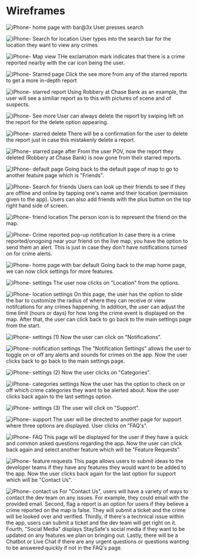 # Wireframes
![iPhone- home page with bar@3x](https://github.com/user-attachments/assets/2ca7ef49-8dd6-4a84-a099-7637a77a36d7) 
User presses search
 
![iPhone- Search for location](https://github.com/user-attachments/assets/a9f62895-07d9-4d6b-851d-48d86350868e)
User types into the search bar for the location they want to view any crimes

![iPhone- Map view](https://github.com/user-attachments/assets/d038dc58-5798-4a27-957a-15e71b271ecb)
THe exclamation mark indicates that there is a crime reported nearby with the car icon being the user.

![iPhone- Starred page](https://github.com/user-attachments/assets/58592c01-69b6-4473-8fb9-860173fada48)
Click the see more from any of the starred reports to get a more in-depth report

![iPhone- starred report](https://github.com/user-attachments/assets/443f7c11-0f39-4a7b-9573-6b2c45d347b7)
Using Robbery at Chase Bank as an example, the user will see a similiar report as to this with pictures of scene and of suspects. 

![iPhone- See more](https://github.com/user-attachments/assets/234301c2-d17d-47a8-a6df-0e08cfacc857)
User can always delete the report by swiping left on the report for the delete option appearing. 

![iPhone- starred delete](https://github.com/user-attachments/assets/dbf265ae-17a3-46d6-9e82-c90e8720ad2d)
There will be a confirmation for the user to delete the report just in case this mistakenly delete a report. 

![iPhone- starred page after](https://github.com/user-attachments/assets/75294ad0-4eeb-4036-a719-366ba79497ec)
From the user POV, now the report they deleted (Robbery at Chase Bank) is now gone from their starred reports.

![IPhone- default page](https://github.com/user-attachments/assets/2ec6fd73-7488-4a48-a7b6-a73b781cbb6e)
Going back to the default page of map to go to another feature page which is "Friends".

![iPhone- Search for friends](https://github.com/user-attachments/assets/7a9763d5-f021-4212-afa0-6a070454ed80)
Users can look up their friends to see if they are offline and online by tapping one's name and their location (permission given to the app). Users can also add friends with the plus button on the top right hand side of screen. 

![iPhone- friend location](https://github.com/user-attachments/assets/14b84d58-eabc-4939-b75c-58b5ace477fe)
The person icon is to represent the friend on the map.

![iPhone- Crime reported pop-up notification](https://github.com/user-attachments/assets/03ff12ee-4b1c-4b43-bfeb-9c94086a7755)
In case there is a crime reported/onogoing near your friend on the live map, you have the option to send them an alert. This is just in case they don't have notifications turned on for crime alerts.

![iPhone- home page with bar default](https://github.com/user-attachments/assets/f74e4ca0-a894-47cc-9118-60c2c1e64ed3)
Going back to the map home page, we can now click settings for more features. 

![iPhone- settings](https://github.com/user-attachments/assets/8c08d339-8bba-4987-8ed9-ea6b2f5d301d)
The user now clicks on "Location" from the options. 

![iPhone- location settings](https://github.com/user-attachments/assets/32c176fa-3c12-4ec1-a834-087a41356cf5)
On this page, the user has the option to slide the bar to customize the radius of where they can receive or view notifcations for any crimes happening. In addition, the user can adjust the time limit (hours or days) for how long the crime event is displayed on the map. After that, the user can click back to go back to the main settings page from the start.

![iPhone- settings (1)](https://github.com/user-attachments/assets/d6ee614f-a257-4249-82f1-1850fbf06ecf)
Now the user can click on "Notifications".

![iPhone- notification settings](https://github.com/user-attachments/assets/189714c2-b719-4d86-a134-dcc19ff9b490)
The "Notification Settings" allows the user to toggle on or off any alerts and sounds for crimes on the app. Now the user clicks back to go back to the main settings page.

![iPhone- settings (2)](https://github.com/user-attachments/assets/5dec91cb-842d-4b27-9b62-f6d90f5054f6)
Now the user clicks on "Categories".

![iPhone- categories settings](https://github.com/user-attachments/assets/1263085d-72f9-475a-859c-bdeeaac29fc8)
Now the user has the option to check on or off which crime categories they want to be alerted about. Now the user clicks back again to the last settings option.

![iPhone- settings (3)](https://github.com/user-attachments/assets/6934eeec-a0d2-4dfe-ace1-ef7bb89f180d)
The user will click on "Support".

![iPhone- support](https://github.com/user-attachments/assets/7d88057a-cff8-4d40-8044-d5236d9b605a)
The user will be directed to another page for support where three options are displayed. User clicks on "FAQ's".

![iPhone- FAQ](https://github.com/user-attachments/assets/a33ef55f-d16e-4b44-b81d-2cf0bfc9bfae)
This page will be displayed for the user if they have a quick and common asked questions regarding the app. Now the user can click back again and select another feature which will be "Feature Requests".

![iPhone- feature requests](https://github.com/user-attachments/assets/1edfc468-1fee-4000-ac84-f2b467238a11)
This page allows users to submit ideas to the developer teams if they have any features they would want to be added to the app. Now the user clicks back again for the last option for support which will be "Contact Us".

![iPhone- contact us](https://github.com/user-attachments/assets/85698816-7516-4ccf-a796-af7e206d9892)
For "Contact Us", users will have a variety of ways to contact the dev team on any issues. For example, they could email with the provided email. Second, flag a report is an option for users if they believe a crime reported on the map is false. They will submit a ticket and the crime will be looked over and verified. Thirdly, if there's a technical issue within the app, users can submit a ticket and the dev team will get right on it. Fourth, "Social Media" displays StaySafe's social media if they want to be updated on any features we plan on bringing out.
Lastly, there will be a Chatbot or Live Chat if there are any urgent questions or questions wanting to be answered quickly if not in the FAQ's page.






